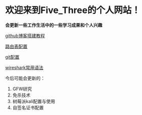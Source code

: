 # 欢迎来到Five_Three的个人网站！

**会更新一些工作生活中的一些学习成果和个人兴趣**

[github博客搭建教程](./docs/Github博客搭建.md)

[路由表配置](./docs/路由表配置.md)

[git配置](./docs/git配置.md)

[wireshark常用语法](./docs/wireshark常用语法.md)

今后可能会更新的：

1. GFW研究
2. 免杀技术
3. 树莓派kali配置与使用
4. 自签名证书配置























































